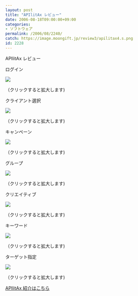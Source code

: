 ```yaml
---
layout: post
title: "APIlitAx レビュー"
date: 2006-08-18T09:00:00+09:00
categories:
- ソフトウェア
permalink: /2006/08/2240/
catch: https://image.moongift.jp/review3/apilitax4.s.png
id: 2228
---
```

APIlitAx レビュー  
<!--more-->

ログイン

  

[![](https://image.moongift.jp/review3/apilitax1.s.png)](https://image.moongift.jp/review3/apilitax1.png)  
  
（クリックすると拡大します)

  

クライアント選択

  

[![](https://image.moongift.jp/review3/apilitax2.s.png)](https://image.moongift.jp/review3/apilitax2.png)  
  
（クリックすると拡大します)

  

キャンペーン

  

[![](https://image.moongift.jp/review3/apilitax3.s.png)](https://image.moongift.jp/review3/apilitax3.png)  
  
（クリックすると拡大します)

  

グループ

  

[![](https://image.moongift.jp/review3/apilitax4.s.png)](https://image.moongift.jp/review3/apilitax4.png)  
  
（クリックすると拡大します)

  

クリエイティブ

  

[![](https://image.moongift.jp/review3/apilitax5.s.png)](https://image.moongift.jp/review3/apilitax5.png)  
  
（クリックすると拡大します)

  

キーワード

  

[![](https://image.moongift.jp/review3/apilitax6.s.png)](https://image.moongift.jp/review3/apilitax6.png)  
  
（クリックすると拡大します)

  

ターゲット指定

  

[![](https://image.moongift.jp/review3/apilitax7.s.png)](https://image.moongift.jp/review3/apilitax7.png)  
  
（クリックすると拡大します)

  

[APIlitAx 紹介はこちら](http://oss.moongift.jp/intro/i-2239.html)

